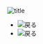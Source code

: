 ![title](http://heteml.jp/image/mba/common_logo01.jpg)


* ![戻る](http://www.daihan.co.jp/honya/susumu.gif)
* ![戻る](http://heteml.jp/image/mba/index_photo01.jpg)

